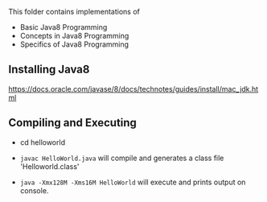 This folder contains implementations of

- Basic Java8 Programming
- Concepts in Java8 Programming
- Specifics of Java8 Programming

## Installing Java8
https://docs.oracle.com/javase/8/docs/technotes/guides/install/mac_jdk.html

## Compiling and Executing
- cd helloworld
- `javac HelloWorld.java` will compile and generates a class file 'Helloworld.class'

- `java -Xmx128M -Xms16M HelloWorld` will execute and prints output on console.

